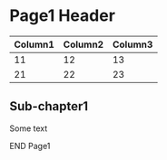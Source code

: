 Page1 Header
========================

| Column1 | Column2 | Column3 |
|---------|---------|---------|
| 11 | 12 | 13 |
| 21 | 22 | 23 |

## Sub-chapter1

Some text

END Page1

